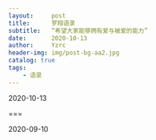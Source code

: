 ```yaml
---
layout:     post
title:      罗翔语录
subtitle:   “希望大家能够拥有爱与被爱的能力”
date:       2020-10-13
author:     Yzrc
header-img: img/post-bg-aa2.jpg
catalog: true
tags:
    - 语录
---
```


2020-10-13

===

2020-09-10

